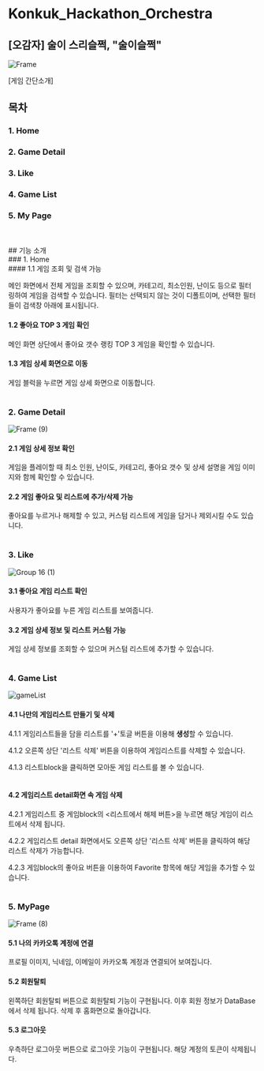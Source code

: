 # Konkuk_Hackathon_Orchestra
## [오감자] 술이 스리슬쩍, "술이슬쩍"
![Frame](https://github.com/oh-gamja/Konkuk_Hackathon_Orchestra/assets/89915076/c61f6641-8f98-46eb-8d7d-939612c32c72)

[게임 간단소개]

## 목차

### 1. Home
### 2. Game Detail
### 3. Like
### 4. Game List
### 5. My Page

<br>
<br>
## 기능 소개
<br>
### 1. Home
<br>
#### 1.1 게임 조회 및 검색 가능

메인 화면에서 전체 게임을 조회할 수 있으며, 카테고리, 최소인원, 난이도 등으로 필터링하여 게임을 검색할 수 있습니다. 필터는 선택되지 않는 것이 디폴트이며, 선택한 필터들이 검색창 아래에 표시됩니다.

#### 1.2 좋아요 TOP 3 게임 확인

메인 화면 상단에서 좋아요 갯수 랭킹 TOP 3 게임을 확인할 수 있습니다.

#### 1.3 게임 상세 화면으로 이동

게임 블럭을 누르면 게임 상세 화면으로 이동합니다.
<br>
<br>
### 2. Game Detail
![Frame (9)](https://github.com/oh-gamja/Konkuk_Hackathon_Orchestra/assets/89915076/35c352b4-0c68-425b-883d-de12add5a7d8)

#### 2.1 게임 상세 정보 확인

게임을 플레이할 때 최소 인원, 난이도, 카테고리, 좋아요 갯수 및 상세 설명을 게임 이미지와 함께 확인할 수 있습니다.

#### 2.2 게임 좋아요 및 리스트에 추가/삭제 가능

좋아요를 누르거나 해제할 수 있고, 커스텀 리스트에 게임을 담거나 제외시킬 수도 있습니다.
<br>
<br>
### 3. Like
![Group 16 (1)](https://github.com/oh-gamja/Konkuk_Hackathon_Orchestra/assets/89915076/5dfa6106-86f1-44d9-bf41-ef687f34159a)

#### 3.1 좋아요 게임 리스트 확인

사용자가 좋아요를 누른 게임 리스트를 보여줍니다.

#### 3.2 게임 상세 정보 및 리스트 커스텀 가능

게임 상세 정보를 조회할 수 있으며 커스텀 리스트에 추가할 수 있습니다.
<br>
<br>
### 4. Game List
![gameList](https://github.com/oh-gamja/Konkuk_Hackathon_Orchestra/assets/89915076/24b05aac-d37a-4422-904b-2497e0fed006)
#### 4.1 나만의 게임리스트 만들기 및 삭제

4.1.1 게임리스트들을 담을 리스트를 '+'토글 버튼을 이용해 **생성**할 수 있습니다.

4.1.2 오른쪽 상단 '리스트 삭제' 버튼을 이용하여 게임리스트를 삭제할 수 있습니다.

4.1.3 리스트block을 클릭하면 모아둔 게임 리스트를 볼 수 있습니다.
<br>
<br>
#### 4.2 게임리스트 detail화면 속 게임 삭제
4.2.1 게임리스트 중 게임block의 <리스트에서 해제 버튼>을 누르면 해당 게임이 리스트에서 삭제 됩니다.

4.2.2 게임리스트 detail 화면에서도 오른쪽 상단 '리스트 삭제' 버튼을 클릭하여 해당 리스트 삭제가 가능합니다.

4.2.3 게임block의 좋아요 버튼을 이용하여 Favorite 항목에 해당 게임을 추가할 수 있습니다.
<br>
<br>

### 5. MyPage
![Frame (8)](https://github.com/oh-gamja/Konkuk_Hackathon_Orchestra/assets/89915076/dde819a2-4586-42ae-883d-c7d914302148)
#### 5.1 나의 카카오톡 계정에 연결
프로필 이미지, 닉네임, 이메일이 카카오톡 계정과 연결되어 보여집니다.

#### 5.2 회원탈퇴
왼쪽하단 회원탈퇴 버튼으로 회원탈퇴 기능이 구현됩니다. 이후 회원 정보가 DataBase에서 삭제 됩니다. 
삭제 후 홈화면으로 돌아갑니다.

#### 5.3 로그아웃
우측하단 로그아웃 버튼으로 로그아웃 기능이 구현됩니다. 해당 계정의 토큰이 삭제됩니다.
